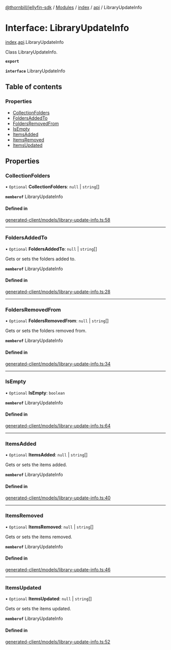 [@thornbill/jellyfin-sdk](../README.md) / [Modules](../modules.md) / [index](../modules/index.md) / [api](../modules/index.api.md) / LibraryUpdateInfo

# Interface: LibraryUpdateInfo

[index](../modules/index.md).[api](../modules/index.api.md).LibraryUpdateInfo

Class LibraryUpdateInfo.

**`export`**

**`interface`** LibraryUpdateInfo

## Table of contents

### Properties

- [CollectionFolders](index.api.LibraryUpdateInfo.md#collectionfolders)
- [FoldersAddedTo](index.api.LibraryUpdateInfo.md#foldersaddedto)
- [FoldersRemovedFrom](index.api.LibraryUpdateInfo.md#foldersremovedfrom)
- [IsEmpty](index.api.LibraryUpdateInfo.md#isempty)
- [ItemsAdded](index.api.LibraryUpdateInfo.md#itemsadded)
- [ItemsRemoved](index.api.LibraryUpdateInfo.md#itemsremoved)
- [ItemsUpdated](index.api.LibraryUpdateInfo.md#itemsupdated)

## Properties

### CollectionFolders

• `Optional` **CollectionFolders**: ``null`` \| `string`[]

**`memberof`** LibraryUpdateInfo

#### Defined in

[generated-client/models/library-update-info.ts:58](https://github.com/thornbill/jellyfin-sdk-typescript/blob/eb13db7/src/generated-client/models/library-update-info.ts#L58)

___

### FoldersAddedTo

• `Optional` **FoldersAddedTo**: ``null`` \| `string`[]

Gets or sets the folders added to.

**`memberof`** LibraryUpdateInfo

#### Defined in

[generated-client/models/library-update-info.ts:28](https://github.com/thornbill/jellyfin-sdk-typescript/blob/eb13db7/src/generated-client/models/library-update-info.ts#L28)

___

### FoldersRemovedFrom

• `Optional` **FoldersRemovedFrom**: ``null`` \| `string`[]

Gets or sets the folders removed from.

**`memberof`** LibraryUpdateInfo

#### Defined in

[generated-client/models/library-update-info.ts:34](https://github.com/thornbill/jellyfin-sdk-typescript/blob/eb13db7/src/generated-client/models/library-update-info.ts#L34)

___

### IsEmpty

• `Optional` **IsEmpty**: `boolean`

**`memberof`** LibraryUpdateInfo

#### Defined in

[generated-client/models/library-update-info.ts:64](https://github.com/thornbill/jellyfin-sdk-typescript/blob/eb13db7/src/generated-client/models/library-update-info.ts#L64)

___

### ItemsAdded

• `Optional` **ItemsAdded**: ``null`` \| `string`[]

Gets or sets the items added.

**`memberof`** LibraryUpdateInfo

#### Defined in

[generated-client/models/library-update-info.ts:40](https://github.com/thornbill/jellyfin-sdk-typescript/blob/eb13db7/src/generated-client/models/library-update-info.ts#L40)

___

### ItemsRemoved

• `Optional` **ItemsRemoved**: ``null`` \| `string`[]

Gets or sets the items removed.

**`memberof`** LibraryUpdateInfo

#### Defined in

[generated-client/models/library-update-info.ts:46](https://github.com/thornbill/jellyfin-sdk-typescript/blob/eb13db7/src/generated-client/models/library-update-info.ts#L46)

___

### ItemsUpdated

• `Optional` **ItemsUpdated**: ``null`` \| `string`[]

Gets or sets the items updated.

**`memberof`** LibraryUpdateInfo

#### Defined in

[generated-client/models/library-update-info.ts:52](https://github.com/thornbill/jellyfin-sdk-typescript/blob/eb13db7/src/generated-client/models/library-update-info.ts#L52)
